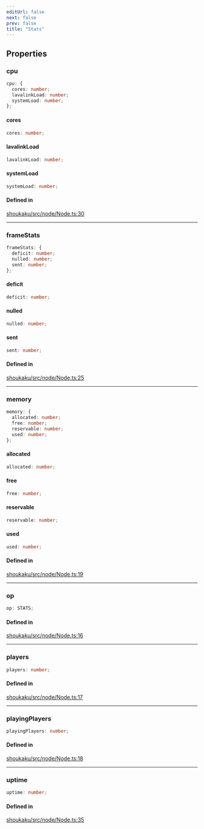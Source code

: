 ```yaml
---
editUrl: false
next: false
prev: false
title: "Stats"
---
```


## Properties

<a id="cpu" name="cpu"></a>

### cpu

```ts
cpu: {
  cores: number;
  lavalinkLoad: number;
  systemLoad: number;
};
```

<a id="cores" name="cores"></a>

#### cores

```ts
cores: number;
```

<a id="lavalinkload" name="lavalinkload"></a>

#### lavalinkLoad

```ts
lavalinkLoad: number;
```

<a id="systemload" name="systemload"></a>

#### systemLoad

```ts
systemLoad: number;
```

#### Defined in

[shoukaku/src/node/Node.ts:30](https://github.com/shipgirlproject/shoukaku/blob/049b5dc536f3b28e41c5423a707d8a02ac9377a7/src/node/Node.ts#L30)

***

<a id="framestats" name="framestats"></a>

### frameStats

```ts
frameStats: {
  deficit: number;
  nulled: number;
  sent: number;
};
```

<a id="deficit" name="deficit"></a>

#### deficit

```ts
deficit: number;
```

<a id="nulled" name="nulled"></a>

#### nulled

```ts
nulled: number;
```

<a id="sent" name="sent"></a>

#### sent

```ts
sent: number;
```

#### Defined in

[shoukaku/src/node/Node.ts:25](https://github.com/shipgirlproject/shoukaku/blob/049b5dc536f3b28e41c5423a707d8a02ac9377a7/src/node/Node.ts#L25)

***

<a id="memory" name="memory"></a>

### memory

```ts
memory: {
  allocated: number;
  free: number;
  reservable: number;
  used: number;
};
```

<a id="allocated" name="allocated"></a>

#### allocated

```ts
allocated: number;
```

<a id="free" name="free"></a>

#### free

```ts
free: number;
```

<a id="reservable" name="reservable"></a>

#### reservable

```ts
reservable: number;
```

<a id="used" name="used"></a>

#### used

```ts
used: number;
```

#### Defined in

[shoukaku/src/node/Node.ts:19](https://github.com/shipgirlproject/shoukaku/blob/049b5dc536f3b28e41c5423a707d8a02ac9377a7/src/node/Node.ts#L19)

***

<a id="op" name="op"></a>

### op

```ts
op: STATS;
```

#### Defined in

[shoukaku/src/node/Node.ts:16](https://github.com/shipgirlproject/shoukaku/blob/049b5dc536f3b28e41c5423a707d8a02ac9377a7/src/node/Node.ts#L16)

***

<a id="players" name="players"></a>

### players

```ts
players: number;
```

#### Defined in

[shoukaku/src/node/Node.ts:17](https://github.com/shipgirlproject/shoukaku/blob/049b5dc536f3b28e41c5423a707d8a02ac9377a7/src/node/Node.ts#L17)

***

<a id="playingplayers" name="playingplayers"></a>

### playingPlayers

```ts
playingPlayers: number;
```

#### Defined in

[shoukaku/src/node/Node.ts:18](https://github.com/shipgirlproject/shoukaku/blob/049b5dc536f3b28e41c5423a707d8a02ac9377a7/src/node/Node.ts#L18)

***

<a id="uptime" name="uptime"></a>

### uptime

```ts
uptime: number;
```

#### Defined in

[shoukaku/src/node/Node.ts:35](https://github.com/shipgirlproject/shoukaku/blob/049b5dc536f3b28e41c5423a707d8a02ac9377a7/src/node/Node.ts#L35)
